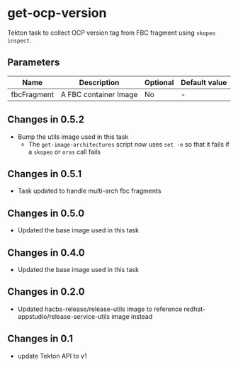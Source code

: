 # get-ocp-version

Tekton task to collect OCP version tag from FBC fragment using `skopeo inspect`.

## Parameters

| Name        | Description           | Optional | Default value |
|-------------|-----------------------|----------|---------------|
| fbcFragment | A FBC container Image | No       | -             |


## Changes in 0.5.2
* Bump the utils image used in this task
  * The `get-image-architectures` script now uses `set -e` so that it fails
    if a `skopeo` or `oras` call fails

## Changes in 0.5.1
* Task updated to handle multi-arch fbc fragments

## Changes in 0.5.0
* Updated the base image used in this task

## Changes in 0.4.0
* Updated the base image used in this task

## Changes in 0.2.0
* Updated hacbs-release/release-utils image to reference redhat-appstudio/release-service-utils image instead

## Changes in 0.1
* update Tekton API to v1
